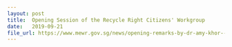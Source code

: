 ```yaml
---
layout: post
title:  Opening Session of the Recycle Right Citizens' Workgroup
date:   2019-09-21
file_url: https://www.mewr.gov.sg/news/opening-remarks-by-dr-amy-khor--senior-minister-of-state-for-the-environment-and-water-resources--at-the-opening-session-of-the-recycleright-citizens--workgroup--21-sep-2019
---
```

